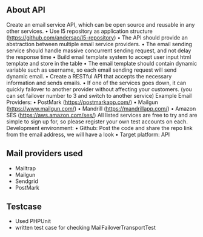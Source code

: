 ## About API

Create an email service API, which can be open source and reusable in any other services.
• Use l5 repository as application structure (https://github.com/andersao/l5-repository)
• The API should provide an abstraction between multiple email service providers.
• The email sending service should handle massive concurrent sending request, and
not delay the response time
• Build email template system to accept user input html template and store in the table
• The email template should contain dynamic variable such as username, so each email
sending request will send dynamic email.
• Create a RESTful API that accepts the necessary information and sends emails.
• If one of the services goes down, it can quickly failover to another provider without
affecting your customers. (you can set failover number to 3 and switch to another
service)
Example Email Providers:
• PostMark (https://postmarkapp.com/)
• Mailgun (https://www.mailgun.com/)
• Mandrill (https://mandrillapp.com/)
• Amazon SES (https://aws.amazon.com/ses/)
All listed services are free to try and are simple to sign up for, so please register your own
test accounts on each.
Development environment:
• Github: Post the code and share the repo link from the email address, we will
have a look
• Target platform: API

## Mail providers used
* Mailtrap
* Mailgun
* Sendgrid
* PostMark

## Testcase
* Used PHPUnit
* written test case for checking MailFailoverTransportTest
